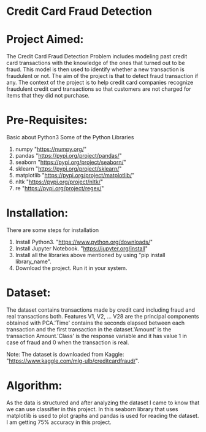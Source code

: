 # Credit Card Fraud Detection

# Project Aimed:
The Credit Card Fraud Detection Problem includes modeling past credit card transactions with the knowledge of the ones that turned out to be fraud. This model is then used to identify whether a new transaction is fraudulent or not. The aim of the project is that to detect fraud transaction if any. The context of the project is to help credit card companies recognize fraudulent credit card transactions so that customers are not charged for items that they did not purchase.

# Pre-Requisites:
Basic about Python3
Some of the Python Libraries
1.  numpy           "https://numpy.org/"
2.  pandas          "https://pypi.org/project/pandas/"
3.  seaborn         "https://pypi.org/project/seaborn/"
4.  sklearn         "https://pypi.org/project/sklearn/"
5.  matplotlib      "https://pypi.org/project/matplotlib/"
6.  nltk            "https://pypi.org/project/nltk/"
7.  re              "https://pypi.org/project/regex/"

# Installation:
There are some steps for installation
1.  Install Python3.            "https://www.python.org/downloads/"
2.  Install Jupyter Notebook.   "https://jupyter.org/install"
3.  Install all the libraries above mentioned by using "pip install library_name".
4.  Download the project. Run it in your system.

# Dataset:
The dataset contains transactions made by credit card including fraud and real transactions both. Features V1, V2, … V28 are the principal components obtained with PCA.'Time' contains the seconds elapsed between each transaction and the first transaction in the dataset.'Amount' is the transaction Amount.'Class' is the response variable and it has value 1 in case of fraud and 0 when the transaction is real.

Note: The dataset is downloaded from Kaggle: "https://www.kaggle.com/mlg-ulb/creditcardfraud/".

# Algorithm:
As the data is structured and after analyzing the dataset I came to know that we can use classifier in this project. In this seaborn library that uses matplotlib is used to plot graphs and pandas is used for reading the dataset. 
I am getting 75% accuracy in this project.
